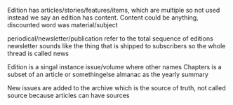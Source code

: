 Edition has articles/stories/features/items, which are multiple so not used
instead we say an edition has content. Content could be anything, discounted word was material/subject

periodical/newsletter/publication refer to the total sequence of editions
newsletter sounds like the thing that is shipped to subscribers so the whole thread is called news

Edition is a singal instance issue/volume where other names
Chapters is a subset of an article or somethingelse
almanac as the yearly summary

New issues are added to the archive which is the source of truth,
not called source because articles can have sources

